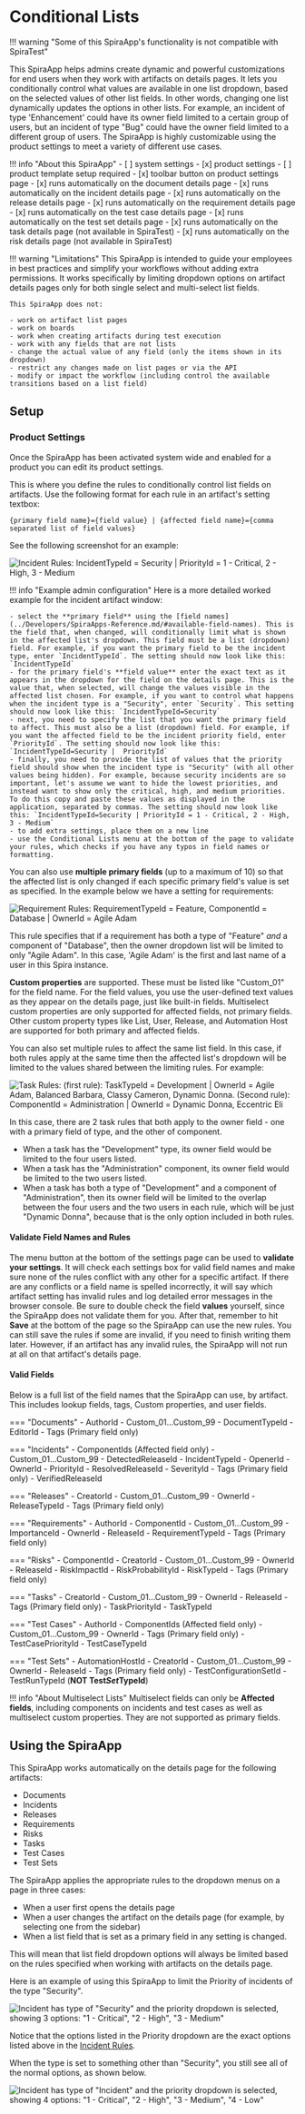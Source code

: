# Conditional Lists

!!! warning "Some of this SpiraApp's functionality is not compatible with SpiraTest"

This SpiraApp helps admins create dynamic and powerful customizations for end users when they work with artifacts on details pages. It lets you conditionally control what values are available in one list dropdown, based on the selected values of other list fields. In other words, changing one list dynamically updates the options in other lists. For example, an incident of type 'Enhancement' could have its owner field limited to a certain group of users, but an incident of type "Bug" could have the owner field limited to a different group of users. The SpiraApp is highly customizable using the product settings to meet a variety of different use cases.

!!! info "About this SpiraApp"
    - [ ] system settings
    - [x] product settings 
    - [ ] product template setup required
    - [x] toolbar button on product settings page
    - [x] runs automatically on the document details page
    - [x] runs automatically on the incident details page
    - [x] runs automatically on the release details page
    - [x] runs automatically on the requirement details page
    - [x] runs automatically on the test case details page
    - [x] runs automatically on the test set details page
    - [x] runs automatically on the task details page (not available in SpiraTest)
    - [x] runs automatically on the risk details page (not available in SpiraTest)

!!! warning "Limitations"
    This SpiraApp is intended to guide your employees in best practices and simplify your workflows without adding extra permissions. It works specifically by limiting dropdown options on artifact details pages only for both single select and multi-select list fields.
    
    This SpiraApp does not: 
    
    - work on artifact list pages
    - work on boards
    - work when creating artifacts during test execution
    - work with any fields that are not lists
    - change the actual value of any field (only the items shown in its dropdown)
    - restrict any changes made on list pages or via the API 
    - modify or impact the workflow (including control the available transitions based on a list field)

## Setup
### Product Settings
Once the SpiraApp has been activated system wide and enabled for a product you can edit its product settings.

This is where you define the rules to conditionally control list fields on artifacts. Use the following format for each rule in an artifact's setting textbox:  

`{primary field name}={field value} | {affected field name}={comma separated list of field values}`  

See the following screenshot for an example:  

![Incident Rules: IncidentTypeId = Security | PriorityId = 1 - Critical, 2 - High, 3 - Medium](img/conditional-lists-incident-rules.png)

!!! info "Example admin configuration"
    Here is a more detailed worked example for the incident artifact window:

    - select the **primary field** using the [field names](../Developers/SpiraApps-Reference.md/#available-field-names). This is the field that, when changed, will conditionally limit what is shown in the affected list's dropdown. This field must be a list (dropdown) field. For example, if you want the primary field to be the incident type, enter `IncidentTypeId`. The setting should now look like this: `IncidentTypeId`
    - for the primary field's **field value** enter the exact text as it appears in the dropdown for the field on the details page. This is the value that, when selected, will change the values visible in the affected list chosen. For example, if you want to control what happens when the incident type is a "Security", enter `Security`. This setting should now look like this: `IncidentTypeId=Security`
    - next, you need to specify the list that you want the primary field to affect. This must also be a list (dropdown) field. For example, if you want the affected field to be the incident priority field, enter `PriorityId`. The setting should now look like this: `IncidentTypeId=Security |  PriorityId`
    - finally, you need to provide the list of values that the priority field should show when the incident type is "Security" (with all other values being hidden). For example, because security incidents are so important, let's assume we want to hide the lowest priorities, and instead want to show only the critical, high, and medium priorities. To do this copy and paste these values as displayed in the application, separated by commas. The setting should now look like this: `IncidentTypeId=Security | PriorityId = 1 - Critical, 2 - High, 3 - Medium`
    - to add extra settings, place them on a new line
    - use the Conditional Lists menu at the bottom of the page to validate your rules, which checks if you have any typos in field names or formatting.

You can also use **multiple primary fields** (up to a maximum of 10) so that the affected list is only changed if each specific primary field's value is set as specified. In the example below we have a setting for requirements:

![Requirement Rules: RequirementTypeId = Feature,  ComponentId = Database | OwnerId = Agile Adam](img/conditional-lists-requirement-multiple-primary.png)  

This rule specifies that if a requirement has both a type of "Feature" *and* a component of "Database", then the owner dropdown list will be limited to only "Agile Adam". In this case, 'Agile Adam' is the first and last name of a user in this Spira instance.

**Custom properties** are supported. These must be listed like "Custom_01" for the field name. For the field values, you use the user-defined text values as they appear on the details page, just like built-in fields. Multiselect custom properties are only supported for affected fields, not primary fields. Other custom property types like List, User, Release, and Automation Host are supported for both primary and affected fields.

You can also set multiple rules to affect the same list field. In this case, if both rules apply at the same time then the affected list's dropdown will be limited to the values shared between the limiting rules. For example:

![Task Rules: (first rule): TaskTypeId = Development | OwnerId = Agile Adam, Balanced Barbara, Classy Cameron, Dynamic Donna. (Second rule): ComponentId = Administration | OwnerId = Dynamic Donna, Eccentric Eli](img/conditional-lists-task-overlap-effected.png)

In this case, there are 2 task rules that both apply to the owner field - one with a primary field of type, and the other of component.

- When a task has the "Development" type, its owner field would be limited to the four users listed. 
- When a task has the "Administration" component, its owner field would be limited to the two users listed.
- When a task has both a type of "Development" and a component of "Administration", then its owner field will be limited to the overlap between the four users and the two users in each rule, which will be just "Dynamic Donna", because that is the only option included in both rules.

#### Validate Field Names and Rules 
The menu button at the bottom of the settings page can be used to **validate your settings**.
It will check each settings box for valid field names and make sure none of the rules conflict with any other for a specific artifact.
If there are any conflicts or a field name is spelled incorrectly, it will say which artifact setting has invalid rules and log detailed error messages in the browser console.
Be sure to double check the field **values** yourself, since the SpiraApp does not validate them for you.
After that, remember to hit **Save** at the bottom of the page so the SpiraApp can use the new rules.
You can still save the rules if some are invalid, if you need to finish writing them later.
However, if an artifact has any invalid rules, the SpiraApp will not run at all on that artifact's details page. 

#### Valid Fields
Below is a full list of the field names that the SpiraApp can use, by artifact. This includes lookup fields, tags, Custom properties, and user fields.

=== "Documents"
    - AuthorId
    - Custom_01...Custom_99
    - DocumentTypeId
    - EditorId
    - Tags (Primary field only)

=== "Incidents"
    - ComponentIds (Affected field only)
    - Custom_01...Custom_99
    - DetectedReleaseId
    - IncidentTypeId
    - OpenerId
    - OwnerId
    - PriorityId
    - ResolvedReleaseId
    - SeverityId
    - Tags (Primary field only)
    - VerifiedReleaseId

=== "Releases"
    - CreatorId
    - Custom_01...Custom_99
    - OwnerId
    - ReleaseTypeId
    - Tags (Primary field only)

=== "Requirements"
    - AuthorId
    - ComponentId
    - Custom_01...Custom_99
    - ImportanceId
    - OwnerId
    - ReleaseId
    - RequirementTypeId
    - Tags (Primary field only)

=== "Risks"
    - ComponentId
    - CreatorId
    - Custom_01...Custom_99
    - OwnerId
    - ReleaseId
    - RiskImpactId
    - RiskProbabilityId
    - RiskTypeId
    - Tags (Primary field only)

=== "Tasks"
    - CreatorId
    - Custom_01...Custom_99
    - OwnerId
    - ReleaseId
    - Tags (Primary field only)
    - TaskPriorityId
    - TaskTypeId

=== "Test Cases"
    - AuthorId
    - ComponentIds (Affected field only)
    - Custom_01...Custom_99
    - OwnerId
    - Tags (Primary field only)
    - TestCasePriorityId
    - TestCaseTypeId

=== "Test Sets"
    - AutomationHostId
    - CreatorId
    - Custom_01...Custom_99
    - OwnerId
    - ReleaseId
    - Tags (Primary field only)
    - TestConfigurationSetId
    - TestRunTypeId (**NOT Test*Set*TypeId**)


!!! info "About Multiselect Lists"
    Multiselect fields can only be **Affected fields**, including components on incidents and test cases as well as multiselect custom properties. They are not supported as primary fields.
    
## Using the SpiraApp
This SpiraApp works automatically on the details page for the following artifacts:

- Documents
- Incidents
- Releases
- Requirements
- Risks
- Tasks
- Test Cases
- Test Sets

The SpiraApp applies the appropriate rules to the dropdown menus on a page in three cases: 

- When a user first opens the details page
- When a user changes the artifact on the details page (for example, by selecting one from the sidebar)
- When a list field that is set as a primary field in any setting is changed. 

This will mean that list field dropdown options will always be limited based on the rules specified when working with artifacts on the details page.

Here is an example of using this SpiraApp to limit the Priority of incidents of the type "Security".

![Incident has type of "Security" and the priority dropdown is selected, showing 3 options: "1 - Critical", "2 - High", "3 - Medium"](img/conditional-lists-incident-example.png)

Notice that the options listed in the Priority dropdown are the exact options listed above in the [Incident Rules](#product-settings). 

When the type is set to something other than "Security", you still see all of the normal options, as shown below.

![Incident has type of "Incident" and the priority dropdown is selected, showing 4 options: "1 - Critical", "2 - High", "3 - Medium", "4 - Low"](img/conditional-lists-incident-nonexample.png)